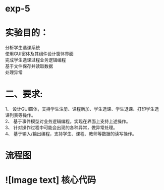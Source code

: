 # exp-5
实验目的：<br>
====
分析学生选课系统<br>
使用GUI窗体及其组件设计窗体界面<br>
完成学生选课过程业务逻辑编程<br>
基于文件保存并读取数据<br>
处理异常<br>

二、要求:<br>
======
1、	设计GUI窗体，支持学生注册、课程新加、学生选课、学生退课、打印学生选课列表等操作。<br>
2、	基于事件模型对业务逻辑编程，实现在界面上支持上述操作。<br>
3、	针对操作过程中可能会出现的各种异常，做异常处理。<br>
4、	基于输入/输出编程，支持学生、课程、教师等数据的读写操作。<br>

流程图<br>
====
![Image text]
核心代码<br>
=====


